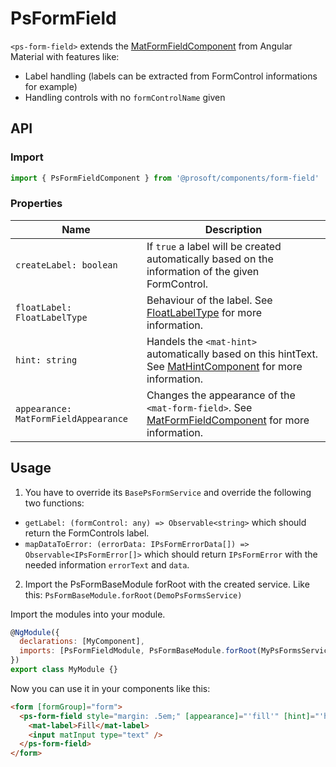 # PsFormField
`<ps-form-field>` extends the [MatFormFieldComponent](https://material.angular.io/components/form-field/overview) from Angular Material with features like:
* Label handling (labels can be extracted from FormControl informations for example)
* Handling controls with no `formControlName` given


## API
### Import
```javascript
import { PsFormFieldComponent } from '@prosoft/components/form-field'
```

### Properties
| Name                                    | Description
| --------------------------------------- | -------------
| `createLabel: boolean`                  | If `true` a label will be created automatically based on the information of the given FormControl.
| `floatLabel: FloatLabelType`            | Behaviour of the label. See [FloatLabelType](https://material.angular.io/components/form-field/api) for more information.
| `hint: string`                          | Handels the `<mat-hint>` automatically based on this hintText. See [MatHintComponent](https://material.angular.io/components/form-field/overview#hint-labels) for more                                              information.
| `appearance: MatFormFieldAppearance`    | Changes the appearance of the `<mat-form-field>`. See [MatFormFieldComponent](https://material.angular.io/components/form-field/overview#form-field-appearance-variants)                                            for more information.

## Usage

1. You have to override its `BasePsFormService` and override the following two functions:
* `getLabel: (formControl: any) => Observable<string>` which should return the FormControls label.
* `mapDataToError: (errorData: IPsFormErrorData[]) => Observable<IPsFormError[]>` which should return `IPsFormError` with the needed information `errorText` and `data`.

2. Import the PsFormBaseModule forRoot with the created service. Like this:
`PsFormBaseModule.forRoot(DemoPsFormsService)`


Import the modules into your module. 

```javascript
@NgModule({
  declarations: [MyComponent],
  imports: [PsFormFieldModule, PsFormBaseModule.forRoot(MyPsFormsService)]
})
export class MyModule {}
```

Now you can use it in your components like this:

```html
<form [formGroup]="form">
  <ps-form-field style="margin: .5em;" [appearance]="'fill'" [hint]="'hint text'">
    <mat-label>Fill</mat-label>
    <input matInput type="text" />
  </ps-form-field>
</form>
```
